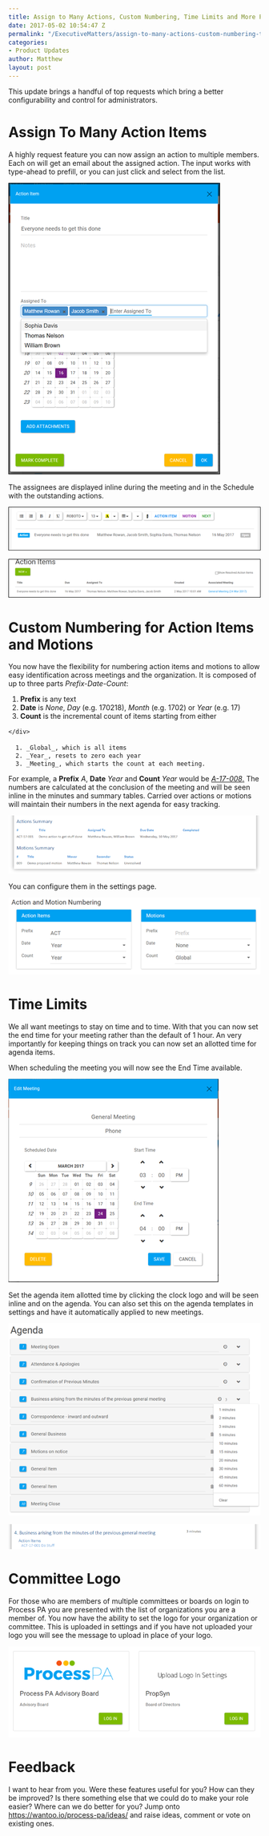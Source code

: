 ```yaml
---
title: Assign to Many Actions, Custom Numbering, Time Limits and More Process PA Updates
date: 2017-05-02 10:54:47 Z
permalink: "/ExecutiveMatters/assign-to-many-actions-custom-numbering-time-limits-and-more-process-pa-updates/"
categories:
- Product Updates
author: Matthew
layout: post
---
```


This update brings a handful of top requests which bring a better configurability and control for administrators.

# Assign To Many Action Items

A highly request feature you can now assign an action to multiple members. Each on will get an email about the assigned action. The input works with type-ahead to prefill, or you can just click and select from the list. 

  ![ ](/content/posts/050217_0054_AssigntoMan1.png) 

The assignees are displayed inline during the meeting and in the Schedule with the outstanding actions. 

  ![ ](/content/posts/050217_0054_AssigntoMan2.png) 


  ![ ](/content/posts/050217_0054_AssigntoMan3.png) 

# Custom Numbering for Action Items and Motions
  
You now have the flexibility for numbering action items and motions to allow easy identification across meetings and the organization. It is composed of up to three parts _Prefix-Date-Count_: 

  1. **Prefix** is any text 
  2. **Date** is _None_, _Day_ (e.g. 170218), _Month_ (e.g. 1702) or _Year_ (e.g. 17) 
  3. <div>
      <strong>Count</strong> is the incremental count of items starting from either
    </div>
    
      1. _Global_, which is all items 
      2. _Year_, resets to zero each year 
      3. _Meeting_, which starts the count at each meeting. 

For example, a **Prefix** _A_, **Date**  _Year_ and **Count** _Year_ would be <span style="text-decoration:underline"><em>A-17-008</em>.</span> The numbers are calculated at the conclusion of the meeting and will be seen inline in the minutes and summary tables. Carried over actions or motions will maintain their numbers in the next agenda for easy tracking. 

  ![ ](/content/posts/050217_0054_AssigntoMan4.png) 

You can configure them in the settings page. 


  ![ ](/content/posts/050217_0054_AssigntoMan5.png) 

# Time Limits
  


We all want meetings to stay on time and to time. With that you can now set the end time for your meeting rather than the default of 1 hour. An very importantly for keeping things on track you can now set an allotted time for agenda items. 

When scheduling the meeting you will now see the End Time available. 


  ![ ](/content/posts/050217_0054_AssigntoMan6.png) 

Set the agenda item allotted time by clicking the clock logo and will be seen inline and on the agenda. You can also set this on the agenda templates in settings and have it automatically applied to new meetings. 


  ![ ](/content/posts/050217_0054_AssigntoMan7.png) 


  ![ ](/content/posts/050217_0054_AssigntoMan8.png) 

# Committee Logo
  


For those who are members of multiple committees or boards on login to Process PA you are presented with the list of organizations you are a member of. You now have the ability to set the logo for your organization or committee. This is uploaded in settings and if you have not uploaded your logo you will see the message to upload in place of your logo. 


  ![ ](/content/posts/050217_0054_AssigntoMan9.png) 

# Feedback
  


I want to hear from you. Were these features useful for you? How can they be improved? Is there something else that we could do to make your role easier? Where can we do better for you? Jump onto <https://wantoo.io/process-pa/ideas/> and raise ideas, comment or vote on existing ones.

